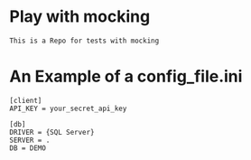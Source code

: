 # Play with mocking
``
This is a Repo for tests with mocking
``
# An Example of a config_file.ini
```
[client]
API_KEY = your_secret_api_key

[db]
DRIVER = {SQL Server}
SERVER = .
DB = DEMO
```
